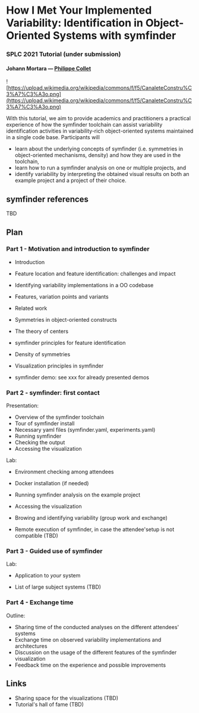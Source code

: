 # How I Met Your Implemented Variability: Identification in Object-Oriented Systems with symfinder
### SPLC 2021 Tutorial (under submission)

#### Johann Mortara — [Philippe Collet](https://www.i3s.unice.fr/Philippe_Collet/)

![https://upload.wikimedia.org/wikipedia/commons/f/f5/CanaleteConstru%C3%A7%C3%A3o.png](https://upload.wikimedia.org/wikipedia/commons/f/f5/CanaleteConstru%C3%A7%C3%A3o.png)

With this tutorial, we aim to provide academics and practitioners a practical experience of how the symfinder toolchain can assist variability identification activities in variability-rich object-oriented systems maintained in a single code base.
Participants will 

* learn about the underlying concepts of symfinder (i.e. symmetries in object-oriented mechanisms, density) and how they are used in the toolchain,
* learn how to run a symfinder analysis on one or multiple projects, and
* identify variability by interpreting the obtained visual results on both an example project and a project of their choice.

## symfinder references

TBD

## Plan

### Part 1 - Motivation and introduction to symfinder

* Introduction
* Feature location and feature identification: challenges and impact
* Identifying variability implementations in a OO codebase
* Features, variation points and variants
* Related work
* Symmetries in object-oriented constructs
* The theory of centers
* symfinder principles for feature identification
* Density of symmetries
* Visualization principles in symfinder

* symfinder demo: see xxx for already presented demos

### Part 2 - symfinder: first contact

Presentation:

* Overview of the symfinder toolchain
* Tour of symfinder install
* Necessary yaml files (symfinder.yaml, experiments.yaml)
* Running symfinder
* Checking the output
* Accessing the visualization

Lab:

* Environment checking among attendees
* Docker installation (if needed)
* Running symfinder analysis on the example project
* Accessing the visualization
* Browing and identifying variability (group work and exchange)

* Remote execution of symfinder, in case the attendee'setup is not compatible (TBD)

### Part 3 - Guided use of symfinder

Lab: 

* Application to *your* system

* List of large subject systems (TBD)

### Part 4 - Exchange time

Outline:

*  Sharing time of the conducted analyses on the different attendees' systems
*  Exchange time on observed variability implementations and architectures
*  Discussion on the usage of the different features of the symfinder visualization
*  Feedback time on the experience and possible improvements

## Links

* Sharing space for the visualizations (TBD)
* Tutorial's hall of fame (TBD)